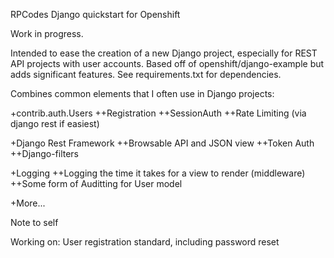 RPCodes Django quickstart for Openshift

Work in progress. 

Intended to ease the creation of a new Django project, especially for REST API projects with user accounts. 
Based off of openshift/django-example but adds significant features. 
See requirements.txt for dependencies.

Combines common elements that I often use in Django projects:

+contrib.auth.Users
++Registration
++SessionAuth
++Rate Limiting (via django rest if easiest)

+Django Rest Framework
++Browsable API and JSON view
++Token Auth
++Django-filters

+Logging
++Logging the time it takes for a view to render (middleware)
++Some form of Auditting for User model

+More...

Note to self

Working on:
User registration standard, including password reset

